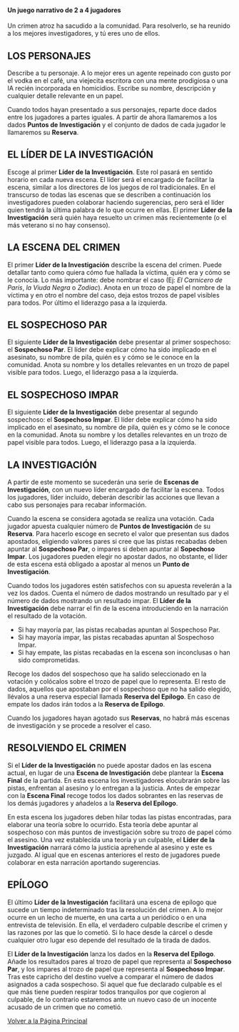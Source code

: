 #### Un juego narrativo de 2 a 4 jugadores
Un crimen atroz ha sacudido a la comunidad. Para resolverlo, se ha reunido a los mejores investigadores, y tú eres uno de ellos.

## LOS PERSONAJES
Describe a tu personaje. A lo mejor eres un agente repeinado con gusto por el vodka en el café, una viejecita escritora con una mente prodigiosa o una IA recién incorporada en homicidios. Escribe su nombre, descripción y cualquier detalle relevante en un papel.

Cuando todos hayan presentado a sus personajes, reparte doce dados entre los jugadores a partes iguales. A partir de ahora llamaremos a los dados **Puntos de Investigación** y el conjunto de dados de cada jugador le llamaremos su **Reserva**.

## EL LÍDER DE LA INVESTIGACIÓN
Escoge al primer **Líder de la Investigación**. Este rol pasará en sentido horario en cada nueva escena. El líder será el encargado de facilitar la escena, similar a los directores de los juegos de rol tradicionales. En el transcurso de todas las escenas que se describen a continuación los investigadores pueden colaborar haciendo sugerencias, pero será el líder quien tendrá la última palabra de lo que ocurre en ellas. El primer **Líder de la Investigación** será quién haya resuelto un crimen más recientemente (o el más veterano si no hay consenso).

## LA ESCENA DEL CRIMEN
El primer **Líder de la Investigación** describe la escena del crimen. Puede detallar tanto como quiera cómo fue hallada la víctima, quién era y cómo se le conocía. Lo más importante: debe nombrar el caso (Ej: *El Carnicero de París*, *la Viuda Negra* o *Zodiac*). Anota en un trozo de papel el nombre de la víctima y en otro el nombre del caso, deja estos trozos de papel visibles para todos. Por último el liderazgo pasa a la izquierda.

## EL SOSPECHOSO PAR
El siguiente **Líder de la Investigación** debe presentar al primer sospechoso: el **Sospechoso Par**. El líder debe explicar cómo ha sido implicado en el asesinato, su nombre de pila, quién es y cómo se le conoce en la comunidad. Anota su nombre y los detalles relevantes en un trozo de papel visible para todos. Luego, el liderazgo pasa a la izquierda.

## EL SOSPECHOSO IMPAR
El siguiente **Líder de la Investigación** debe presentar al segundo sospechoso: el **Sospechoso Impar**. El líder debe explicar cómo ha sido implicado en el asesinato, su nombre de pila, quién es y cómo se le conoce en la comunidad. Anota su nombre y los detalles relevantes en un trozo de papel visible para todos. Luego, el liderazgo pasa a la izquierda.

## LA INVESTIGACIÓN
A partir de este momento se sucederán una serie de **Escenas de Investigación**, con un nuevo líder encargado de facilitar la escena. Todos los jugadores, líder incluído, deberán describir las acciones que llevan a cabo sus personajes para recabar información. 

Cuando la escena se considera agotada se realiza una votación. Cada jugador apuesta cualquier número de **Puntos de Investigación** de su **Reserva**. Para hacerlo escoge en secreto el valor que presentan sus dados apostados, eligiendo valores pares si cree que las pistas recabadas deben apuntar al **Sospechoso Par**, o impares si deben apuntar al **Sopechoso Impar**. Los jugadores pueden elegir no apostar dados, no obstante, el líder de esta escena está obligado a apostar al menos un **Punto de Investigación**. 

Cuando todos los jugadores estén satisfechos con su apuesta revelerán a la vez los dados. Cuenta el número de dados mostrando un resultado par y el número de dados mostrando un resultado impar. El **Líder de la Investigación** debe narrar el fin de la escena introduciendo en la narración el resultado de la votación. 

* Si hay mayoría par, las pistas recabadas apuntan al Sospechoso Par.
* Si hay mayoría impar, las pistas recabadas apuntan al Sospechoso Impar.
* Si hay empate, las pistas recabadas en la escena son inconclusas o han sido comprometidas.

Recoge los dados del sospechoso que ha salido seleccionado en la votación y colócalos sobre el trozo de papel que lo representa. El resto de dados, aquellos que apostaban por el sospechoso que no ha salido elegido, llévalos a una reserva especial llamada **Reserva del Epílogo**. En caso de empate los dados irán todos a la **Reserva de Epílogo**.

Cuando los jugadores hayan agotado sus **Reservas**, no habrá más escenas de investigación y se procede a resolver el caso. 

## RESOLVIENDO EL CRIMEN
Si el **Líder de la Investigación** no puede apostar dados en las escena actual, en lugar de una **Escena de Investigación** debe plantear la **Escena Final** de la partida. En esta escena los investigadores elocubrarán sobre las pistas, enfrentan al asesino y lo entregan a la justicia. Antes de empezar con la **Escena Final** recoge todos los dados sobrantes en las reservas de los demás jugadores y añadelos a la **Reserva del Epílogo**. 

En esta escena los jugadores deben hilar todas las pistas encontradas, para elaborar una teoría sobre lo ocurrido. Esta teoría debe apuntar al sospechoso con más puntos de investigación sobre su trozo de papel cómo el asesino. Una vez establecida una teoría y un culpable, el **Líder de la Investigación** narrará cómo la justicia aprehende al asesino y este es juzgado. Al igual que en escenas anteriores el resto de jugadores puede colaborar en esta narración aportando sugerencias. 

## EPÍLOGO
El último **Líder de la Investigación** facilitará una escena de epílogo que sucede un tiempo indeterminado tras la resolución del crimen. A lo mejor ocurre en un lecho de muerte, en una carta a un periódico o en una entrevista de televisión. En ella, el verdadero culpable describe el crimen y las razones por las que lo cometió. Si lo hace desde la cárcel o desde cualquier otro lugar eso depende del resultado de la tirada de dados.

El **Líder de la Investigación** lanza los dados en la **Reserva del Epílogo**. Añade los resultados pares al trozo de papel que representa al **Sospechoso Par**, y los impares al trozo de papel que representa al **Sospechoso Impar**. Tras este capricho del destino vuelve a comparar el número de dados asignados a cada sospechoso. Si aquel que fue declarado culpable es el que más tiene pueden respirar todos tranquilos por que cogieron al culpable, de lo contrario estaremos ante un nuevo caso de un inocente acusado de un crimen que no cometió. 

<p text-align: right>
  <a href="/">
    Volver a la Página Principal
  </a>
</p>
